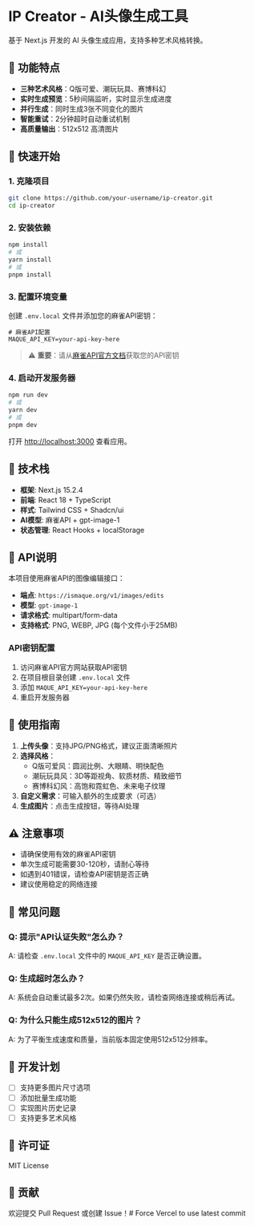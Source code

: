 # IP Creator - AI头像生成工具

基于 Next.js 开发的 AI 头像生成应用，支持多种艺术风格转换。

## 🎨 功能特点

- **三种艺术风格**：Q版可爱、潮玩玩具、赛博科幻
- **实时生成预览**：5秒间隔监听，实时显示生成进度
- **并行生成**：同时生成3张不同变化的图片
- **智能重试**：2分钟超时自动重试机制
- **高质量输出**：512x512 高清图片

## 🚀 快速开始

### 1. 克隆项目

```bash
git clone https://github.com/your-username/ip-creator.git
cd ip-creator
```

### 2. 安装依赖

```bash
npm install
# 或
yarn install
# 或
pnpm install
```

### 3. 配置环境变量

创建 `.env.local` 文件并添加您的麻雀API密钥：

```env
# 麻雀API配置
MAQUE_API_KEY=your-api-key-here
```

> ⚠️ **重要**：请从[麻雀API官方文档](https://apifox.com/apidoc/docs-site/3868318/api-288978020)获取您的API密钥

### 4. 启动开发服务器

```bash
npm run dev
# 或
yarn dev
# 或
pnpm dev
```

打开 [http://localhost:3000](http://localhost:3000) 查看应用。

## 🔧 技术栈

- **框架**: Next.js 15.2.4
- **前端**: React 18 + TypeScript
- **样式**: Tailwind CSS + Shadcn/ui
- **AI模型**: 麻雀API + gpt-image-1
- **状态管理**: React Hooks + localStorage

## 📡 API说明

本项目使用麻雀API的图像编辑接口：

- **端点**: `https://ismaque.org/v1/images/edits`
- **模型**: `gpt-image-1`
- **请求格式**: multipart/form-data
- **支持格式**: PNG, WEBP, JPG (每个文件小于25MB)

### API密钥配置

1. 访问麻雀API官方网站获取API密钥
2. 在项目根目录创建 `.env.local` 文件
3. 添加 `MAQUE_API_KEY=your-api-key-here`
4. 重启开发服务器

## 🎯 使用指南

1. **上传头像**：支持JPG/PNG格式，建议正面清晰照片
2. **选择风格**：
   - Q版可爱风：圆润比例、大眼睛、明快配色
   - 潮玩玩具风：3D等距视角、软质材质、精致细节
   - 赛博科幻风：高饱和霓虹色、未来电子纹理
3. **自定义需求**：可输入额外的生成要求（可选）
4. **生成图片**：点击生成按钮，等待AI处理

## ⚠️ 注意事项

- 请确保使用有效的麻雀API密钥
- 单次生成可能需要30-120秒，请耐心等待
- 如遇到401错误，请检查API密钥是否正确
- 建议使用稳定的网络连接

## 🐛 常见问题

### Q: 提示"API认证失败"怎么办？
A: 请检查 `.env.local` 文件中的 `MAQUE_API_KEY` 是否正确设置。

### Q: 生成超时怎么办？
A: 系统会自动重试最多2次。如果仍然失败，请检查网络连接或稍后再试。

### Q: 为什么只能生成512x512的图片？
A: 为了平衡生成速度和质量，当前版本固定使用512x512分辨率。

## 📝 开发计划

- [ ] 支持更多图片尺寸选项
- [ ] 添加批量生成功能
- [ ] 实现图片历史记录
- [ ] 支持更多艺术风格

## 📄 许可证

MIT License

## 🤝 贡献

欢迎提交 Pull Request 或创建 Issue！# Force Vercel to use latest commit
